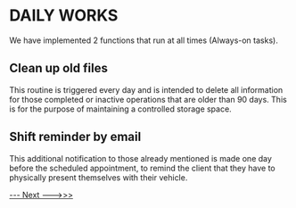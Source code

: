 # DAILY WORKS

We have implemented 2 functions that run at all times (Always-on tasks).

## Clean up old files

This routine is triggered every day and is intended to delete all information for those completed or inactive operations that are older than 90 days. This is for the purpose of maintaining a controlled storage space.

## Shift reminder by email

This additional notification to those already mentioned is made one day before the scheduled appointment, to remind the client that they have to physically present themselves with their vehicle.


[--- Next --->>>](dashboard.md#DASHBOARD)
